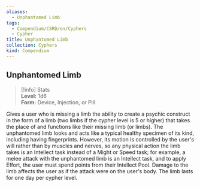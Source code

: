 ```yaml
---
aliases:
  - Unphantomed Limb
tags:
  - Compendium/CSRD/en/Cyphers
  - Cypher
title: Unphantomed Limb
collection: Cyphers
kind: Compendium
---
```

## Unphantomed Limb  
>[!info] Stats  
> **Level:** 1d6  
> **Form:** Device, Injection, or Pill
  
Gives a user who is missing a limb the ability to create a psychic construct in the form of a limb (two limbs if the cypher level is 5 or higher) that takes the place of and functions like their missing limb (or limbs). The unphantomed limb looks and acts like a typical healthy specimen of its kind, including having fingerprints. However, its motion is controlled by the user's will rather than by muscles and nerves, so any physical action the limb takes is an Intellect task instead of a Might or Speed task; for example, a melee attack with the unphantomed limb is an Intellect task, and to apply Effort, the user must spend points from their Intellect Pool. Damage to the limb affects the user as if the attack were on the user's body. The limb lasts for one day per cypher level.